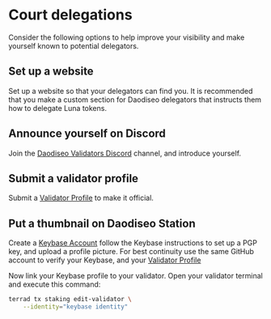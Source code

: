 # Court delegations

Consider the following options to help improve your visibility and make yourself known to potential delegators.

## Set up a website

Set up a website so that your delegators can find you. It is recommended that you make a custom section for Daodiseo delegators that instructs them how to delegate Luna tokens.

## Announce yourself on Discord

Join the [Daodiseo Validators Discord](https://discord.gg/ZHBuKda) channel, and introduce yourself.

## Submit a validator profile

Submit a [Validator Profile](https://github.com/daodiseomoney/validator-profiles) to make it official.

## Put a thumbnail on Daodiseo Station

Create a [Keybase Account](https://keybase.io/) follow the Keybase instructions to set up a PGP key, and upload a profile picture.
For best continuity use the same GitHub account to verify your Keybase, and your [Validator Profile](https://github.com/daodiseomoney/validator-profiles)

Now link your Keybase profile to your validator. Open your validator terminal and execute this command:

```bash
terrad tx staking edit-validator \
    --identity="keybase identity"
```

